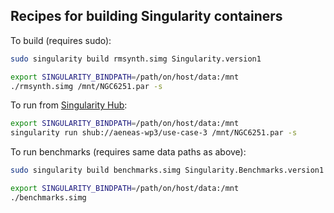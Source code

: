 
Recipes for building Singularity containers
---


To build (requires sudo):

```bash
sudo singularity build rmsynth.simg Singularity.version1

export SINGULARITY_BINDPATH=/path/on/host/data:/mnt
./rmsynth.simg /mnt/NGC6251.par -s
```


To run from [Singularity Hub](https://www.singularity-hub.org/collections/1459):

```bash
export SINGULARITY_BINDPATH=/path/on/host/data:/mnt
singularity run shub://aeneas-wp3/use-case-3 /mnt/NGC6251.par -s
```

To run benchmarks (requires same data paths as above):

```bash
sudo singularity build benchmarks.simg Singularity.Benchmarks.version1

export SINGULARITY_BINDPATH=/path/on/host/data:/mnt
./benchmarks.simg
```
